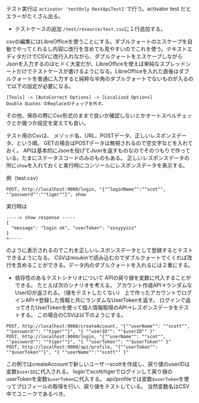 
テスト実行は `activator 'testOnly RestApiTest1'`で行う。activator test だとエラーがたくさん出る。

* テストケースの追加
`/test/resource/test.csv`に１行追加する。

csvの編集にはLibreOfficeを使うことにする。ダブルクォートのエスケープを自動でやってくれるし内容に改行を含めても見やすいのでこれを使う。テキストエディタだけでCSVに改行入れながら、ダブルクォートをエスケープしながらJsonを入力するのはヒドく大変だが、LibreOfficeを使えば単純なスプレッドシートだけでテストケースが書けるようになる。LibreOfficeを入れた直後はダブルクォートを普通に入力すると純粋な半角のダブルクォートでないものが入るので以下の設定が必要になる。
```
[Tools] -> [AutoCorrect Options] -> [Localized Options]
Double Quotes のReplaceのチェックを外す。
```
その他、保存の際にCsv形式のままで良いか確認しないとかオートスペルチェックとか幾つか設定を変えても良い。

テスト用のCsvは、
メソッド名、URL、POSTデータ、正しいレスポンスデータ、という順。
GETの場合はPOSTデータは無視されるので空文字などを入れておく。
APIは基本的にJsonを投げてJsonを返すものなのでそのつもりで作っている。たまにステータスコードのみのものもある。
正しいレスポンスデータの所に`show`を入れておくと実行時にコンソールにレスポンスデータを表示する。

例（test.csv）
```
POST, http://localhost:9000/login, "{""loginName"":""scot"", ""password"":""tiger""}", show
```
実行時は
```
-----> show response -----
{
  "message": "login ok", "userToken": "xxxyyyzzz"
}
<-----
```
のように表示されるのでこれを正しいレスポンスデータとして登録するとテストできるようになる。
CSVはmoukinで読み込むのでダブルクォートでくくれば改行を含めることができる。データ内のダブルクォートを入れるには２重にする。

* 依存性のあるテストシナリオについて
APIの戻り値を変数に代入することができる。
たとえば次のシナリオを考える。
アカウント作成API→ランダムなUserIDが返される。（値をテストしたくない）
上で作ったアカウントでログインAPI→登録した情報と共にランダムなUserTokenを返す。
ログインで返ってきたUserTokenを使って個人情報取得のAPI→レスポンスデータをテストする。
この場合のCSVは以下のようにする。
```
POST, http://localhost:9000/createAccount, "{""userName"": ""scott"", ""password"": ""tiger""}", "{ ""userID"": ""$userID"" }"
POST, http://localhost:9000/login, "{""userName"": ""scot"", ""password"": ""tiger""}", "{ ""userToken"": ""$userToken"" }"
POST, http://localhost:9000/api/profile, "{""userToken"": ""$userToken""}", "{ ""userName"":""scott"" }"
```
この例ではcreateAccountで新しいユーザーscottを作成し、戻り値のuserIDは変数`$userID`に代入される。
loginでscott/tigerでログインして戻り値のuserTokenを変数`$userToken`に代入する。
api/profileでは変数`$userToken`を使ってプロフィールの取得を行い、戻り値をテストしている。
当然変数名はCSV中でユニークであるべき。

